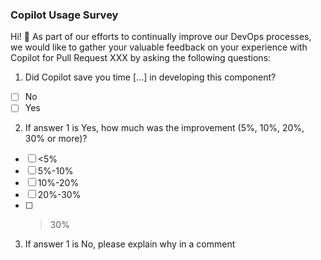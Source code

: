 ### Copilot Usage Survey

Hi! 👋  As part of our efforts to continually improve our DevOps processes, we would like to gather your valuable feedback on your experience with Copilot for Pull Request XXX by asking the following questions:

1. Did Copilot save you time [...] in developing this component?
- [ ] No
- [ ] Yes
2. If answer 1 is Yes, how much was the improvement (5%, 10%, 20%, 30% or more)?
- [ ] <5%
- [ ] 5%-10%
- [ ] 10%-20%
- [ ] 20%-30%
- [ ] >30%
3. If answer 1 is No, please explain why in a comment
